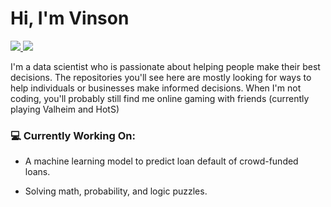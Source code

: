 
<!--
**vmccready/vmccready** is a ✨ _special_ ✨ repository because its `README.md` (this file) appears on your GitHub profile.

Here are some ideas to get you started:

- 🔭 I’m currently working on ...
- 🌱 I’m currently learning ...
- 👯 I’m looking to collaborate on ...
- 🤔 I’m looking for help with ...
- 💬 Ask me about ...
- 📫 How to reach me: ...
- 😄 Pronouns: ...
- ⚡ Fun fact: ...
-->

# Hi, I'm Vinson

 <!-- LinkedIn Contact -->
  <a href="https://www.linkedin.com/in/vmccready/" target="_blank">
    <img src="https://img.shields.io/badge/-ANDREW%20NICHOLLS-blue?style=for-the-badge&logo=Linkedin&logoColor=white"/>
  </a>
  
<!-- Email -->
  <a href="mailto:vinson.mcc@gmail.com">
    <img src="https://img.shields.io/badge/EMAIL-vinson.mcc@gmail.com-20b2aa?style=for-the-badge"/>
  </a>
  
</br>
<p>
I'm a data scientist who is passionate about helping people make their best decisions. The repositories you'll see here are mostly looking for ways to help individuals or businesses make informed decisions. When I'm not coding, you'll probably still find me online gaming with friends (currently playing Valheim and HotS)</p>


### 💻 Currently Working On:

* A machine learning model to predict loan default of crowd-funded loans. 

* Solving math, probability, and logic puzzles. 

